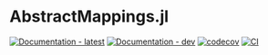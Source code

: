 # AbstractMappings.jl

[![Documentation - latest](https://img.shields.io/badge/docs-stable-blue)](https://suitesplines.github.io/AbstractMappings.jl/stable/)
[![Documentation - dev](https://img.shields.io/badge/docs-dev-blue)](https://suitesplines.github.io/AbstractMappings.jl/dev/)
[![codecov](https://codecov.io/gh/SuiteSplines/AbstractMappings.jl/graph/badge.svg?token=V81547QF0I)](https://codecov.io/gh/SuiteSplines/AbstractMappings.jl)
[![CI](https://github.com/SuiteSplines/AbstractMappings.jl/actions/workflows/CI.yml/badge.svg)](https://github.com/SuiteSplines/AbstractMappings.jl/actions/workflows/CI.yml)